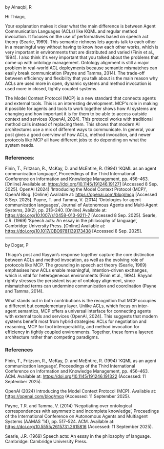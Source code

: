 by Alnaqbi, R

Hi Thiago,

Your explanation makes it clear what the main difference is between Agent Communication Languages (ACLs) like KQML and regular method invocation. It focuses on the use of performatives based on speech act theory (Searle, 1969). This semantic richness lets agents talk to each other in a meaningful way without having to know how each other works, which is very important in environments that are distributed and varied (Finin et al., 1994).
I also think it's very important that you talked about the problems that come up with ontology management. Ontology alignment is still a major problem in real-world ACL deployments because semantic mismatches can easily break communication (Payne and Tamma, 2014). The trade-off between efficiency and flexibility that you talk about is the main reason why ACLs are used more in open, dynamic systems and method invocation is used more in closed, tightly coupled systems.

The Model Context Protocol (MCP) is a new standard that connects agents and external tools. This is an interesting development. MCP's role in making it possible for agents and tools to work together shows how AI systems are changing and how important it is for them to be able to access outside context and services (OpenAI, 2024). This protocol works with traditional method calls instead of replacing them. This shows that modern AI architectures use a mix of different ways to communicate.
In general, your post gives a good overview of how ACLs, method invocation, and newer protocols like MCP all have different jobs to do depending on what the system needs.


### References:
Finin, T., Fritzson, R., McKay, D. and McEntire, R. (1994) ‘KQML as an agent communication language’, Proceedings of the Third International Conference on Information and Knowledge Management, pp. 456–463. [Online] Available at: https://doi.org/10.1145/191246.191271 [Accessed 8 Sep. 2025].
OpenAI (2024) ‘Introducing the Model Context Protocol (MCP)’, OpenAI Blog. [Online] Available at: https://openai.com/blog/mcp [Accessed 8 Sep. 2025].
Payne, T. and Tamma, V. (2014) ‘Ontologies for agent communication languages’, Journal of Autonomous Agents and Multi-Agent Systems, 28(2), pp. 213–240. [Online] Available at: https://doi.org/10.1007/s10458-013-9211-7 [Accessed 8 Sep. 2025].
Searle, J.R. (1969) ‘Speech acts: An essay in the philosophy of language’, Cambridge University Press. [Online] Available at: https://doi.org/10.1017/CBO9781139173438 [Accessed 8 Sep. 2025].

--------


by Dogar, P

Thiago’s post and Rayyan’s response together capture the core distinction between ACLs and method invocation, as well as the evolving role of protocols like MCP. The grounding in speech act theory (Searle, 1969) emphasises how ACLs enable meaningful, intention-driven exchanges, which is vital for heterogeneous environments (Finin et al., 1994). Rayyan rightly stresses the persistent issue of ontology alignment, since mismatched terms can undermine communication and coordination (Payne and Tamma, 2014).

What stands out in both contributions is the recognition that MCP occupies a different but complementary layer. Unlike ACLs, which focus on inter-agent semantics, MCP offers a universal interface for connecting agents with external tools and services (OpenAI, 2024). This suggests that modern systems benefit most from hybrid strategies: ACLs for negotiation and reasoning, MCP for tool interoperability, and method invocation for efficiency in tightly coupled environments. Together, these form a layered architecture rather than competing paradigms.

### References

Finin, T., Fritzson, R., McKay, D. and McEntire, R. (1994) ‘KQML as an agent communication language’, Proceedings of the Third International Conference on Information and Knowledge Management, pp. 456–463. ACM. Available at: https://doi.org/10.1145/191246.191322 (Accessed: 11 September 2025).

OpenAI (2024) Introducing the Model Context Protocol (MCP). Available at: https://openai.com/blog/mcp (Accessed: 11 September 2025).

Payne, T.R. and Tamma, V. (2014) ‘Negotiating over ontological correspondences with asymmetric and incomplete knowledge’, Proceedings of the International Conference on Autonomous Agents and Multiagent Systems (AAMAS ’14), pp. 517–524. ACM. Available at: https://doi.org/10.5555/2615731.2615816 (Accessed: 11 September 2025).

Searle, J.R. (1969) Speech acts: An essay in the philosophy of language. Cambridge: Cambridge University Press.

